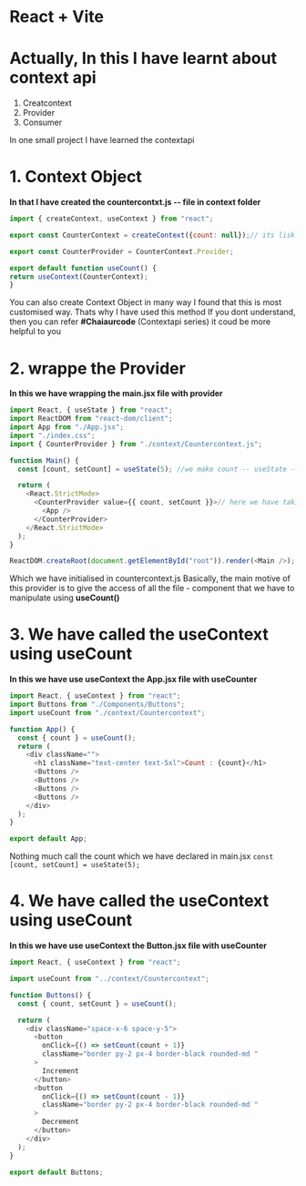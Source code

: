 # React + Vite

# Actually, In this I have learnt about context api

1. Creatcontext
2. Provider
3. Consumer

In one small project I have learned the contextapi 


# 1. Context Object

**In that I have created the countercontxt.js -- file in context folder**

```js
import { createContext, useContext } from "react";

export const CounterContext = createContext({count: null});// its lisk a props

export const CounterProvider = CounterContext.Provider;

export default function useCount() {
return useContext(CounterContext);
}

```
You can also create Context Object in many way I found that this is most customised way. Thats why I have used this method If you dont understand, then you can refer **#Chaiaurcode** (Contextapi series) it coud be more helpful to you

# 2. wrappe the Provider
**In this we have wrapping the main.jsx file with provider**

```js
import React, { useState } from "react";
import ReactDOM from "react-dom/client";
import App from "./App.jsx";
import "./index.css";
import { CounterProvider } from "./context/Countercontext.js";

function Main() {
  const [count, setCount] = useState(5); //we make count -- useState -- with same name

  return (
    <React.StrictMode>
      <CounterProvider value={{ count, setCount }}>// here we have taking the value from counterContex.js 
        <App />
      </CounterProvider>
    </React.StrictMode>
  );
}

ReactDOM.createRoot(document.getElementById("root")).render(<Main />);

```
Which we have initialised in countercontext.js Basically, the main motive of this provider is to give the access of all the file - component that we have to manipulate using **useCount()**


# 3. We have called the useContext using useCount
**In this we have use useContext the App.jsx file with useCounter**

```js
import React, { useContext } from "react";
import Buttons from "./Components/Buttons";
import useCount from "./context/Countercontext";

function App() {
  const { count } = useCount();
  return (
    <div className="">
      <h1 className="text-center text-5xl">Count : {count}</h1>
      <Buttons />
      <Buttons />
      <Buttons />
      <Buttons />
    </div>
  );
}

export default App;
```
Nothing much call the count which we have declared in main.jsx `const [count, setCount] = useState(5); ` 

# 4. We have called the useContext using useCount 
**In this we have use useContext the Button.jsx file with useCounter**

```js
import React, { useContext } from "react";

import useCount from "../context/Countercontext";

function Buttons() {
  const { count, setCount } = useCount();

  return (
    <div className="space-x-6 space-y-5">
      <button
        onClick={() => setCount(count + 1)}
        className="border py-2 px-4 border-black rounded-md "
      >
        Increment
      </button>
      <button
        onClick={() => setCount(count - 1)}
        className="border py-2 px-4 border-black rounded-md "
      >
        Decrement
      </button>
    </div>
  );
}

export default Buttons;

```
